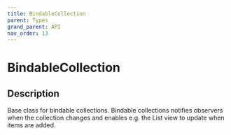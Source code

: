 ```yaml
---
title: BindableCollection
parent: Types
grand_parent: API
nav_order: 13
---
```


# BindableCollection

## Description

Base class for bindable collections. Bindable collections notifies observers when the collection changes and enables e.g. the List view to update when items are added.

